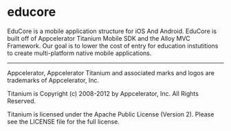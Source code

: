 educore
=======

EduCore is a mobile application structure for iOS And Android. EduCore is built off of Appcelerator Titanium Mobile SDK and the Alloy MVC Framework. Our goal is to lower the cost of entry for education instutitions to create multi-platform native mobile applications. 




----------------------------------
Appcelerator, Appcelerator Titanium and associated marks and logos are 
trademarks of Appcelerator, Inc. 

Titanium is Copyright (c) 2008-2012 by Appcelerator, Inc. All Rights Reserved.

Titanium is licensed under the Apache Public License (Version 2). Please
see the LICENSE file for the full license.